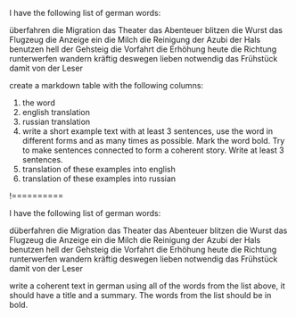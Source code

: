 I have the following list of german words:

überfahren
die Migration
das Theater
das Abenteuer
blitzen
die Wurst
das Flugzeug
die Anzeige
ein
die Milch
die Reinigung
der Azubi
der Hals
benutzen
hell
der Gehsteig
die Vorfahrt
die Erhöhung
heute
die Richtung
runterwerfen
wandern
kräftig
deswegen
lieben
notwendig
das Frühstück
damit
von
der Leser

create a markdown table with the following columns:

1. the word
2. english translation
3. russian translation
4. write a short example text with at least 3 sentences, use the word in different forms and as many times as possible. Mark the word bold. Try to make sentences connected to form a coherent story. Write at least 3 sentences.
5. translation of these examples into english
6. translation of these examples into russian

!==========


I have the following list of german words:

düberfahren
die Migration
das Theater
das Abenteuer
blitzen
die Wurst
das Flugzeug
die Anzeige
ein
die Milch
die Reinigung
der Azubi
der Hals
benutzen
hell
der Gehsteig
die Vorfahrt
die Erhöhung
heute
die Richtung
runterwerfen
wandern
kräftig
deswegen
lieben
notwendig
das Frühstück
damit
von
der Leser

write a coherent text in german using all of the words from the list above, it should have a title and a summary. The words from the list should be in bold.